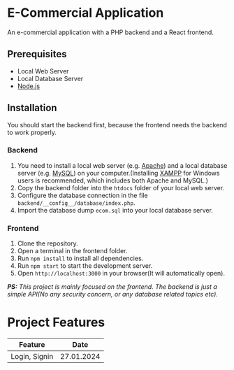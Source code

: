 # E-Commercial Application

An e-commercial application with a PHP backend and a React frontend.

## Prerequisites

- Local Web Server
- Local Database Server
- [Node.js](https://nodejs.org/en/)

## Installation

You should start the backend first, because the frontend needs the backend to work properly.

### Backend

1. You need to install a local web server (e.g. [Apache](https://httpd.apache.org/)) and a local database server (e.g. [MySQL](https://www.mysql.com/)) on your computer.(Installing [XAMPP](https://www.apachefriends.org/tr/index.html) for Windows users is recommended, which includes both Apache and MySQL.)
2. Copy the backend folder into the `htdocs` folder of your local web server.
3. Configure the database connection in the file `backend/__config__/database/index.php`.
4. Import the database dump `ecom.sql` into your local database server.

### Frontend

1. Clone the repository.
2. Open a terminal in the frontend folder.
3. Run `npm install` to install all dependencies.
4. Run `npm start` to start the development server.
5. Open `http://localhost:3000` in your browser(It will automatically open).

**_PS:_** _This project is mainly focused on the frontend. The backend is just a simple API(No any security concern, or any database related topics etc)._

# Project Features

| Feature       | Date       |
| ------------- | ---------- |
| Login, Signin | 27.01.2024 |
